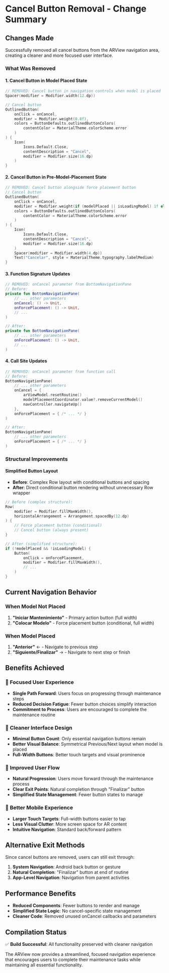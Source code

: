 # Cancel Button Removal - Change Summary

## Changes Made

Successfully removed all cancel buttons from the ARView navigation area, creating a cleaner and more focused user interface.

### What Was Removed

#### 1. **Cancel Button in Model Placed State**
```kotlin
// REMOVED: Cancel button in navigation controls when model is placed
Spacer(modifier = Modifier.width(12.dp))

// Cancel button
OutlinedButton(
    onClick = onCancel,
    modifier = Modifier.weight(0.8f),
    colors = ButtonDefaults.outlinedButtonColors(
        contentColor = MaterialTheme.colorScheme.error
    )
) {
    Icon(
        Icons.Default.Close,
        contentDescription = "Cancel",
        modifier = Modifier.size(16.dp)
    )
}
```

#### 2. **Cancel Button in Pre-Model-Placement State**
```kotlin
// REMOVED: Cancel button alongside force placement button
// Cancel button
OutlinedButton(
    onClick = onCancel,
    modifier = Modifier.weight(if (modelPlaced || isLoadingModel) 1f else 0.7f),
    colors = ButtonDefaults.outlinedButtonColors(
        contentColor = MaterialTheme.colorScheme.error
    )
) {
    Icon(
        Icons.Default.Close,
        contentDescription = "Cancel",
        modifier = Modifier.size(16.dp)
    )
    Spacer(modifier = Modifier.width(4.dp))
    Text("Cancelar", style = MaterialTheme.typography.labelMedium)
}
```

#### 3. **Function Signature Updates**
```kotlin
// REMOVED: onCancel parameter from BottomNavigationPane
// Before:
private fun BottomNavigationPane(
    // ... other parameters
    onCancel: () -> Unit,
    onForcePlacement: () -> Unit,
    // ...
)

// After:
private fun BottomNavigationPane(
    // ... other parameters
    onForcePlacement: () -> Unit,
    // ...
)
```

#### 4. **Call Site Updates**
```kotlin
// REMOVED: onCancel parameter from function call
// Before:
BottomNavigationPane(
    // ... other parameters
    onCancel = { 
        arViewModel.resetRoutine()
        modelPlacementCoordinator.value?.removeCurrentModel()
        navController.navigateUp() 
    },
    onForcePlacement = { /* ... */ }
)

// After:
BottomNavigationPane(
    // ... other parameters
    onForcePlacement = { /* ... */ }
)
```

### Structural Improvements

#### **Simplified Button Layout**
- **Before**: Complex Row layout with conditional buttons and spacing
- **After**: Direct conditional button rendering without unnecessary Row wrapper

```kotlin
// Before (complex structure):
Row(
    modifier = Modifier.fillMaxWidth(),
    horizontalArrangement = Arrangement.spacedBy(12.dp)
) {
    // Force placement button (conditional)
    // Cancel button (always present)
}

// After (simplified structure):
if (!modelPlaced && !isLoadingModel) {
    Button(
        onClick = onForcePlacement,
        modifier = Modifier.fillMaxWidth(),
        // ...
    )
}
```

## Current Navigation Behavior

### **When Model Not Placed**
1. **"Iniciar Mantenimiento"** - Primary action button (full width)
2. **"Colocar Modelo"** - Force placement button (conditional, full width)

### **When Model Placed**
1. **"Anterior"** ← - Navigate to previous step
2. **"Siguiente/Finalizar"** → - Navigate to next step or finish

## Benefits Achieved

### 🎯 **Focused User Experience**
- **Single Path Forward**: Users focus on progressing through maintenance steps
- **Reduced Decision Fatigue**: Fewer button choices simplify interaction
- **Commitment to Process**: Users are encouraged to complete the maintenance routine

### 🎨 **Cleaner Interface Design**
- **Minimal Button Count**: Only essential navigation buttons remain
- **Better Visual Balance**: Symmetrical Previous/Next layout when model is placed
- **Full-Width Buttons**: Better touch targets and visual prominence

### 🚀 **Improved User Flow**
- **Natural Progression**: Users move forward through the maintenance process
- **Clear Exit Points**: Natural completion through "Finalizar" button
- **Simplified State Management**: Fewer button states to manage

### 📱 **Better Mobile Experience**
- **Larger Touch Targets**: Full-width buttons easier to tap
- **Less Visual Clutter**: More screen space for AR content
- **Intuitive Navigation**: Standard back/forward pattern

## Alternative Exit Methods

Since cancel buttons are removed, users can still exit through:

1. **System Navigation**: Android back button or gesture
2. **Natural Completion**: "Finalizar" button at end of routine
3. **App-Level Navigation**: Navigation from parent activities

## Performance Benefits

- **Reduced Components**: Fewer buttons to render and manage
- **Simplified State Logic**: No cancel-specific state management
- **Cleaner Code**: Removed unused onCancel callbacks and parameters

## Compilation Status

✅ **Build Successful**: All functionality preserved with cleaner navigation

The ARView now provides a streamlined, focused navigation experience that encourages users to complete their maintenance tasks while maintaining all essential functionality.
